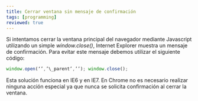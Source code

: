 ```yaml
---
title: Cerrar ventana sin mensaje de confirmación
tags: [programming]
reviewed: true
---
```

Si intentamos cerrar la ventana principal del navegador mediante Javascript utilizando un simple _window.close()_, Internet Explorer muestra un mensaje de confirmación. Para evitar este mensaje debemos utilizar el siguiente código:

```js
window.open(‘’,’\_parent’,’’); window.close();
```

Esta solución funciona en IE6 y en IE7. En Chrome no es necesario realizar ninguna acción especial ya que nunca se solicita confirmación al cerrar la ventana.

